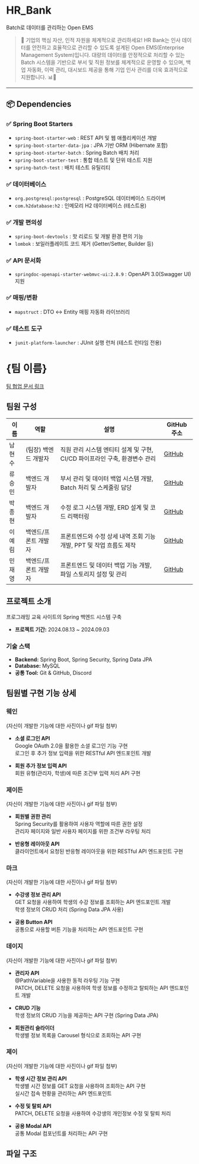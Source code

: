 # HR_Bank
Batch로 데이터를 관리하는 Open EMS

> 🏢 기업의 핵심 자산, 인적 자원을 체계적으로 관리하세요!
HR Bank는 인사 데이터를 안전하고 효율적으로 관리할 수 있도록 설계된 Open EMS(Enterprise Management System)입니다. 대량의 데이터를 안정적으로 처리할 수 있는 Batch 시스템을 기반으로 부서 및 직원 정보를 체계적으로 운영할 수 있으며, 백업 자동화, 이력 관리, 대시보드 제공을 통해 기업 인사 관리를 더욱 효과적으로 지원합니다. 📊💼

---
## 📦 Dependencies

### ✅ Spring Boot Starters

* `spring-boot-starter-web` : REST API 및 웹 애플리케이션 개발
* `spring-boot-starter-data-jpa` : JPA 기반 ORM (Hibernate 포함)
* `spring-boot-starter-batch` : Spring Batch 배치 처리
* `spring-boot-starter-test` : 통합 테스트 및 단위 테스트 지원
* `spring-batch-test` : 배치 테스트 유틸리티

### ✅ 데이터베이스

* `org.postgresql:postgresql` : PostgreSQL 데이터베이스 드라이버
* `com.h2database:h2` : 인메모리 H2 데이터베이스 (테스트용)

### ✅ 개발 편의성

* `spring-boot-devtools` : 핫 리로드 및 개발 환경 편의 기능
* `lombok` : 보일러플레이트 코드 제거 (Getter/Setter, Builder 등)

### ✅ API 문서화

* `springdoc-openapi-starter-webmvc-ui:2.8.9` : OpenAPI 3.0(Swagger UI) 지원

### ✅ 매핑/변환

* `mapstruct` : DTO ↔ Entity 매핑 자동화 라이브러리


### ✅ 테스트 도구

* `junit-platform-launcher` : JUnit 실행 런처 (테스트 런타임 전용)


# {팀 이름}

[팀 협업 문서 링크](#)

## 팀원 구성
| 이름  | 역할          | 설명                                             | GitHub 주소                              |
| --- | ----------- | ---------------------------------------------- | -------------------------------------- |
| 남현수 | (팀장) 백엔드 개발자     | 직원 관리 시스템 엔티티 설계 및 구현, CI/CD 파이프라인 구축, 환경변수 관리 | [GitHub](https://github.com/Namsoo315) |
| 류승민 | 백엔드 개발자     | 부서 관리 및 데이터 백업 시스템 개발, Batch 처리 및 스케줄링 담당      | [GitHub](https://github.com/bustam00)  |
| 박종현 | 백엔드 개발자     | 수정 로그 시스템 개발, ERD 설계 및 코드 리팩터링                 | [GitHub](https://github.com/yeahlimm)  |
| 이예림 | 백엔드/프론트 개발자 | 프론트엔드와 수정 상세 내역 조회 기능 개발, PPT 및 작업 흐름도 제작      | [GitHub](https://github.com/Namsoo315) |
| 민재영 | 백엔드/프론트 개발자 | 프론트엔드 및 데이터 백업 기능 개발, 파일 스토리지 설정 및 관리          | [GitHub](https://github.com/jymin0)    |



## 프로젝트 소개
프로그래밍 교육 사이트의 Spring 백엔드 시스템 구축  

- **프로젝트 기간:** 2024.08.13 ~ 2024.09.03  

### 기술 스택
- **Backend:** Spring Boot, Spring Security, Spring Data JPA  
- **Database:** MySQL  
- **공통 Tool:** Git & GitHub, Discord  

## 팀원별 구현 기능 상세

### 웨인
(자신이 개발한 기능에 대한 사진이나 gif 파일 첨부)

- **소셜 로그인 API**  
  Google OAuth 2.0을 활용한 소셜 로그인 기능 구현  
  로그인 후 추가 정보 입력을 위한 RESTful API 엔드포인트 개발  

- **회원 추가 정보 입력 API**  
  회원 유형(관리자, 학생)에 따른 조건부 입력 처리 API 구현  

### 제이든
(자신이 개발한 기능에 대한 사진이나 gif 파일 첨부)

- **회원별 권한 관리**  
  Spring Security를 활용하여 사용자 역할에 따른 권한 설정  
  관리자 페이지와 일반 사용자 페이지를 위한 조건부 라우팅 처리  

- **반응형 레이아웃 API**  
  클라이언트에서 요청된 반응형 레이아웃을 위한 RESTful API 엔드포인트 구현  

### 마크
(자신이 개발한 기능에 대한 사진이나 gif 파일 첨부)

- **수강생 정보 관리 API**  
  GET 요청을 사용하여 학생의 수강 정보를 조회하는 API 엔드포인트 개발  
  학생 정보의 CRUD 처리 (Spring Data JPA 사용)  

- **공용 Button API**  
  공통으로 사용할 버튼 기능을 처리하는 API 엔드포인트 구현  

### 데이지
(자신이 개발한 기능에 대한 사진이나 gif 파일 첨부)

- **관리자 API**  
  @PathVariable을 사용한 동적 라우팅 기능 구현  
  PATCH, DELETE 요청을 사용하여 학생 정보를 수정하고 탈퇴하는 API 엔드포인트 개발  

- **CRUD 기능**  
  학생 정보의 CRUD 기능을 제공하는 API 구현 (Spring Data JPA)  

- **회원관리 슬라이더**  
  학생별 정보 목록을 Carousel 형식으로 조회하는 API 구현  

### 제이
(자신이 개발한 기능에 대한 사진이나 gif 파일 첨부)

- **학생 시간 정보 관리 API**  
  학생별 시간 정보를 GET 요청을 사용하여 조회하는 API 구현  
  실시간 접속 현황을 관리하는 API 엔드포인트  

- **수정 및 탈퇴 API**  
  PATCH, DELETE 요청을 사용하여 수강생의 개인정보 수정 및 탈퇴 처리  

- **공용 Modal API**  
  공통 Modal 컴포넌트를 처리하는 API 구현  

## 파일 구조
